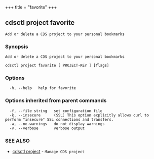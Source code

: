 +++
title = "favorite"
+++
## cdsctl project favorite

`Add or delete a CDS project to your personal bookmarks`

### Synopsis

`Add or delete a CDS project to your personal bookmarks`

```
cdsctl project favorite [ PROJECT-KEY ] [flags]
```

### Options

```
  -h, --help   help for favorite
```

### Options inherited from parent commands

```
  -f, --file string   set configuration file
  -k, --insecure      (SSL) This option explicitly allows curl to perform "insecure" SSL connections and transfers.
  -w, --no-warnings   do not display warnings
  -v, --verbose       verbose output
```

### SEE ALSO

* [cdsctl project](/manual/components/cdsctl/project/)	 - `Manage CDS project`

